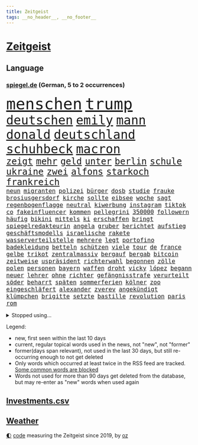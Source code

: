 ```yaml
---
title: Zeitgeist
tags: __no_header__, __no_footer__
---
```


# [Zeitgeist](https://oliz.io/zeitgeist/)

## Language

<h3><a href="https://www.spiegel.de" target="_blank">spiegel.de</a> (German, 5 to 2 occurrences)</h3>
<p style="font-family:monospace">
<span style="font-size:32pt"><a href="news_links.html#menschen" class="current">menschen</a></span>
<span style="font-size:32pt"><a href="news_links.html#trump" class="current">trump</a></span>
<br>
<span style="font-size:25pt"><a href="news_links.html#deutschen" class="current">deutschen</a></span>
<span style="font-size:25pt"><a href="news_links.html#emily" class="new">emily</a></span>
<span style="font-size:25pt"><a href="news_links.html#mann" class="current">mann</a></span>
<span style="font-size:25pt"><a href="news_links.html#donald" class="current">donald</a></span>
<span style="font-size:25pt"><a href="news_links.html#deutschland" class="current">deutschland</a></span>
<span style="font-size:25pt"><a href="news_links.html#schuhbeck" class="current">schuhbeck</a></span>
<span style="font-size:25pt"><a href="news_links.html#macron" class="current">macron</a></span>
<br>
<span style="font-size:18pt"><a href="news_links.html#zeigt" class="current">zeigt</a></span>
<span style="font-size:18pt"><a href="news_links.html#mehr" class="current">mehr</a></span>
<span style="font-size:18pt"><a href="news_links.html#geld" class="current">geld</a></span>
<span style="font-size:18pt"><a href="news_links.html#unter" class="current">unter</a></span>
<span style="font-size:18pt"><a href="news_links.html#berlin" class="current">berlin</a></span>
<span style="font-size:18pt"><a href="news_links.html#schule" class="current">schule</a></span>
<span style="font-size:18pt"><a href="news_links.html#ukraine" class="current">ukraine</a></span>
<span style="font-size:18pt"><a href="news_links.html#zwei" class="current">zwei</a></span>
<span style="font-size:18pt"><a href="news_links.html#alfons" class="current">alfons</a></span>
<span style="font-size:18pt"><a href="news_links.html#starkoch" class="current">starkoch</a></span>
<span style="font-size:18pt"><a href="news_links.html#frankreich" class="current">frankreich</a></span>
<br>
<span style="font-size:12pt"><a href="news_links.html#neun" class="current">neun</a></span>
<span style="font-size:12pt"><a href="news_links.html#migranten" class="current">migranten</a></span>
<span style="font-size:12pt"><a href="news_links.html#polizei" class="current">polizei</a></span>
<span style="font-size:12pt"><a href="news_links.html#bürger" class="current">bürger</a></span>
<span style="font-size:12pt"><a href="news_links.html#dosb" class="new">dosb</a></span>
<span style="font-size:12pt"><a href="news_links.html#studie" class="current">studie</a></span>
<span style="font-size:12pt"><a href="news_links.html#frauke" class="new">frauke</a></span>
<span style="font-size:12pt"><a href="news_links.html#brosiusgersdorf" class="new">brosiusgersdorf</a></span>
<span style="font-size:12pt"><a href="news_links.html#kirche" class="current">kirche</a></span>
<span style="font-size:12pt"><a href="news_links.html#sollte" class="current">sollte</a></span>
<span style="font-size:12pt"><a href="news_links.html#eibsee" class="new">eibsee</a></span>
<span style="font-size:12pt"><a href="news_links.html#woche" class="current">woche</a></span>
<span style="font-size:12pt"><a href="news_links.html#sagt" class="current">sagt</a></span>
<span style="font-size:12pt"><a href="news_links.html#regenbogenflagge" class="current">regenbogenflagge</a></span>
<span style="font-size:12pt"><a href="news_links.html#neutral" class="current">neutral</a></span>
<span style="font-size:12pt"><a href="news_links.html#kiwerbung" class="new">kiwerbung</a></span>
<span style="font-size:12pt"><a href="news_links.html#instagram" class="current">instagram</a></span>
<span style="font-size:12pt"><a href="news_links.html#tiktok" class="current">tiktok</a></span>
<span style="font-size:12pt"><a href="news_links.html#co" class="current">co</a></span>
<span style="font-size:12pt"><a href="news_links.html#fakeinfluencer" class="new">fakeinfluencer</a></span>
<span style="font-size:12pt"><a href="news_links.html#kommen" class="current">kommen</a></span>
<span style="font-size:12pt"><a href="news_links.html#pellegrini" class="new">pellegrini</a></span>
<span style="font-size:12pt"><a href="news_links.html#350000" class="new">350000</a></span>
<span style="font-size:12pt"><a href="news_links.html#followern" class="new">followern</a></span>
<span style="font-size:12pt"><a href="news_links.html#häufig" class="current">häufig</a></span>
<span style="font-size:12pt"><a href="news_links.html#bikini" class="new">bikini</a></span>
<span style="font-size:12pt"><a href="news_links.html#mittels" class="current">mittels</a></span>
<span style="font-size:12pt"><a href="news_links.html#ki" class="current">ki</a></span>
<span style="font-size:12pt"><a href="news_links.html#erschaffen" class="current">erschaffen</a></span>
<span style="font-size:12pt"><a href="news_links.html#bringt" class="current">bringt</a></span>
<span style="font-size:12pt"><a href="news_links.html#spiegelredakteurin" class="current">spiegelredakteurin</a></span>
<span style="font-size:12pt"><a href="news_links.html#angela" class="current">angela</a></span>
<span style="font-size:12pt"><a href="news_links.html#gruber" class="new">gruber</a></span>
<span style="font-size:12pt"><a href="news_links.html#berichtet" class="current">berichtet</a></span>
<span style="font-size:12pt"><a href="news_links.html#aufstieg" class="current">aufstieg</a></span>
<span style="font-size:12pt"><a href="news_links.html#geschäftsmodells" class="new">geschäftsmodells</a></span>
<span style="font-size:12pt"><a href="news_links.html#israelische" class="current">israelische</a></span>
<span style="font-size:12pt"><a href="news_links.html#rakete" class="current">rakete</a></span>
<span style="font-size:12pt"><a href="news_links.html#wasserverteilstelle" class="new">wasserverteilstelle</a></span>
<span style="font-size:12pt"><a href="news_links.html#mehrere" class="current">mehrere</a></span>
<span style="font-size:12pt"><a href="news_links.html#legt" class="current">legt</a></span>
<span style="font-size:12pt"><a href="news_links.html#portofino" class="new">portofino</a></span>
<span style="font-size:12pt"><a href="news_links.html#badekleidung" class="new">badekleidung</a></span>
<span style="font-size:12pt"><a href="news_links.html#betteln" class="current">betteln</a></span>
<span style="font-size:12pt"><a href="news_links.html#schützen" class="current">schützen</a></span>
<span style="font-size:12pt"><a href="news_links.html#viele" class="current">viele</a></span>
<span style="font-size:12pt"><a href="news_links.html#tour" class="current">tour</a></span>
<span style="font-size:12pt"><a href="news_links.html#de" class="current">de</a></span>
<span style="font-size:12pt"><a href="news_links.html#france" class="current">france</a></span>
<span style="font-size:12pt"><a href="news_links.html#gelbe" class="new">gelbe</a></span>
<span style="font-size:12pt"><a href="news_links.html#trikot" class="current">trikot</a></span>
<span style="font-size:12pt"><a href="news_links.html#zentralmassiv" class="new">zentralmassiv</a></span>
<span style="font-size:12pt"><a href="news_links.html#bergauf" class="new">bergauf</a></span>
<span style="font-size:12pt"><a href="news_links.html#bergab" class="current">bergab</a></span>
<span style="font-size:12pt"><a href="news_links.html#bitcoin" class="new">bitcoin</a></span>
<span style="font-size:12pt"><a href="news_links.html#zeitweise" class="current">zeitweise</a></span>
<span style="font-size:12pt"><a href="news_links.html#uspräsident" class="current">uspräsident</a></span>
<span style="font-size:12pt"><a href="news_links.html#richterwahl" class="new">richterwahl</a></span>
<span style="font-size:12pt"><a href="news_links.html#begonnen" class="current">begonnen</a></span>
<span style="font-size:12pt"><a href="news_links.html#zölle" class="current">zölle</a></span>
<span style="font-size:12pt"><a href="news_links.html#polen" class="current">polen</a></span>
<span style="font-size:12pt"><a href="news_links.html#personen" class="current">personen</a></span>
<span style="font-size:12pt"><a href="news_links.html#bayern" class="current">bayern</a></span>
<span style="font-size:12pt"><a href="news_links.html#waffen" class="current">waffen</a></span>
<span style="font-size:12pt"><a href="news_links.html#droht" class="current">droht</a></span>
<span style="font-size:12pt"><a href="news_links.html#vicky" class="current">vicky</a></span>
<span style="font-size:12pt"><a href="news_links.html#lópez" class="current">lópez</a></span>
<span style="font-size:12pt"><a href="news_links.html#begann" class="current">begann</a></span>
<span style="font-size:12pt"><a href="news_links.html#neuer" class="current">neuer</a></span>
<span style="font-size:12pt"><a href="news_links.html#lehrer" class="current">lehrer</a></span>
<span style="font-size:12pt"><a href="news_links.html#ohne" class="current">ohne</a></span>
<span style="font-size:12pt"><a href="news_links.html#richter" class="current">richter</a></span>
<span style="font-size:12pt"><a href="news_links.html#gefängnisstrafe" class="current">gefängnisstrafe</a></span>
<span style="font-size:12pt"><a href="news_links.html#verurteilt" class="current">verurteilt</a></span>
<span style="font-size:12pt"><a href="news_links.html#söder" class="current">söder</a></span>
<span style="font-size:12pt"><a href="news_links.html#beharrt" class="current">beharrt</a></span>
<span style="font-size:12pt"><a href="news_links.html#späten" class="current">späten</a></span>
<span style="font-size:12pt"><a href="news_links.html#sommerferien" class="current">sommerferien</a></span>
<span style="font-size:12pt"><a href="news_links.html#kölner" class="current">kölner</a></span>
<span style="font-size:12pt"><a href="news_links.html#zoo" class="current">zoo</a></span>
<span style="font-size:12pt"><a href="news_links.html#eingeschläfert" class="new">eingeschläfert</a></span>
<span style="font-size:12pt"><a href="news_links.html#alexander" class="current">alexander</a></span>
<span style="font-size:12pt"><a href="news_links.html#zverev" class="current">zverev</a></span>
<span style="font-size:12pt"><a href="news_links.html#angekündigt" class="current">angekündigt</a></span>
<span style="font-size:12pt"><a href="news_links.html#klümpchen" class="new">klümpchen</a></span>
<span style="font-size:12pt"><a href="news_links.html#brigitte" class="current">brigitte</a></span>
<span style="font-size:12pt"><a href="news_links.html#setzte" class="current">setzte</a></span>
<span style="font-size:12pt"><a href="news_links.html#bastille" class="new">bastille</a></span>
<span style="font-size:12pt"><a href="news_links.html#revolution" class="current">revolution</a></span>
<span style="font-size:12pt"><a href="news_links.html#paris" class="current">paris</a></span>
<span style="font-size:12pt"><a href="news_links.html#rom" class="current">rom</a></span>
</p>
<details>
<summary>Stopped using...</summary>
<p class="former" style="font-size:12pt">
flugzeuge(1726) mainz(1726) normal(1725) pressekonferenz(1725) vorschlag(1725) wirkte(1725) bisherige(1724) bitten(1724) depressionen(1724) flüge(1724) schwerer(1724) tötete(1724) willen(1724) dresden(1723) protestiert(1723) schnelle(1723) teilen(1723) wahlen(1723) wichtigen(1723) xi(1723) bundespolizei(1722) dokumente(1722) geschrieben(1722) geäußert(1722) gründer(1722) interesse(1722) maßnahme(1722) präsentieren(1722) fischer(1721) freiheitsstrafe(1721) landesregierung(1721) strengere(1721) usbundesstaat(1721) egal(1720) erneute(1720) sebastian(1720) träumen(1720) unrecht(1720) alexej(1719) befinden(1719) blockiert(1719) branche(1719) britischer(1719) englische(1719) kräftig(1719) myanmar(1719) nawalny(1719) strafen(1719) tobt(1719) 50000(1718) bayerische(1718) bus(1718) rechts(1718) stets(1718) verluste(1718) botschaften(1717) netzwerk(1717) super(1717) christoph(1716) elektroautos(1716) mörder(1716) oktober(1716) schiedsrichter(1716) 32(1715) gelegt(1715) erfasst(1714) bremer(1713) ägypten(1713) üben(1713) eingesetzt(1712) wären(1712) beschwerden(1711) marke(1711) unterstützer(1711) fund(1710) spekuliert(1710) einsetzen(1709) verbände(1709) frust(1708) kreml(1708) modell(1708) südafrika(1708) franziskus(1707) ermittlern(1706) schnellen(1706) tiefen(1706) produzieren(1705) überleben(1705) auflagen(1704) berühmte(1703) behalten(1702) organisation(1702) gang(1701) antisemitismus(1700) bundesgerichtshof(1700) heftiger(1700) herz(1697) bestmarke(1696) ausrüstung(1695) museum(1695) pleite(1695) freiwillig(1693) hafen(1693) kokain(1693) ältere(1691) gefühl(1690) wem(1690) einkommen(1683) bündnis(1666) missbrauchs(1665) langem(1659) einfache(1647) lehrerin(1599) vormarsch(1591) spiegelreporter(1486) stundenlang(1468) novak(1465) zentralbank(1465) 20000(1409) mike(1391) gehälter(1380) zeitpunkt(1346) zentralen(1345) regierungschefin(1344) russisches(1331) verabschieden(1296) verschiedenen(1289) weiten(1272) geschenk(1251) ordnet(1232) kriegsverbrechen(1197) eindrücke(1194) kasse(1194) besetzten(1180) konkurrenten(1128) japanische(1125) cannabis(1121) bedarf(1115) joshua(1114) stärksten(1112) grün(1102) erntet(1091) erlegen(1082) erdbeben(1081) folgten(1080) toilette(1074) träumt(1031) spionage(1029) tagelang(1029) ernährung(1024) kollege(1012) nationaltrainer(1010) hit(990) rückstand(984) djokovic(932) flogen(931) traut(925) vorstand(905) zehnte(904) chatgpt(885) ausgerufen(876) jäger(874) nagelsmann(870) zogen(848) darmstadt(843) angenommen(840) laden(840) handelte(830) name(827) glas(816) italiener(805) diebstahl(784) straßenverkehr(782) herkunft(752) sächsischen(746) model(741) stellvertretende(735) abends(732) awards(728) flieger(725) journalistin(707) erstaunlich(694) körperliche(680) wirbel(674) hisbollah(669) 24jährige(667) javier(667) dirk(666) schwachen(666) heutigen(664) hymne(647) rolf(647) auswertung(646) demokratischen(642) kimmich(640) raumstation(633) verschickt(630) handball(623) unternehmens(622) hinterlässt(621) wagt(609) gazakrieg(602) positioniert(601) adam(600) abschiebung(595) häftlinge(590) unterschätzt(589) friedlich(587) influencerin(585) produzent(579) beendete(577) indischen(572) verspätung(568) einverstanden(567) erschoss(563) versteht(553) schritte(550) iss(549) fortschritte(547) umfangreiche(545) eilantrag(543) abgefeuert(535) mögen(535) normalerweise(530) erfolgreichen(524) briten(523) verwehrt(521) vorbereiten(521) direkten(516) prallte(513) contest(510) eurovision(510) spottet(509) harvey(508) rundfunk(508) gymnasium(506) rettete(503) gefälschte(501) trick(501) hummels(498) mats(498) karriereende(497) wütet(486) rechtslage(481) planung(480) klettert(475) stammen(470) kürze(468) geringer(465) rhetorik(464) hessischen(463) indirekt(462) langweilig(462) altersvorsorge(461) bgh(455) dominierte(453) einblick(452) entführt(451) modernen(451) bewerbung(448) angebote(443) getreten(443) 44(441) bürgerkrieg(438) versuchter(427) positive(418) publikums(418) kommentare(417) dänische(415) beliebtesten(414) prognosen(408) fdppolitiker(406) tischtennis(403) verdachtsfall(403) ausbreitung(402) 17jährige(401) komme(401) flick(399) hansi(399) ausgesagt(398) entwirft(398) genauen(396) jeweils(394) beißt(392) cartoonisten(392) dresdner(389) tickt(385) gewaltsamen(384) /(381) unzufrieden(379) potenziell(378) lösungen(376) seltenen(373) bleibe(372) zeug(370) talent(368) situationen(366) diesel(364) reichste(364) günstig(362) kurioser(362) nations(359) fabian(358) fühle(356) passende(356) verfehlt(356) ausgewertet(353) erschüttern(352) indiens(352) rudert(352) neudelhi(350) zuspruch(345) präsidentschaft(344) auszugeben(343) tony(341) steuert(340) mobilisieren(335) lass(334) potenzielle(334) tatwaffe(332) änderung(331) klimakonferenz(330) radio(330) coronavirus(329) wettert(329) austausch(328) neuartige(328) vermächtnis(327) thailändischen(325) ordnen(323) geheimen(321) versinkt(320) 81(318) status(318) gianni(308) infantino(308) kanal(307) portugals(304) arbeitsplätze(301) geschaffen(300) schwedischen(300) zurecht(297) waffenhilfe(296) abgefangen(295) dienstagmorgen(294) eingestuft(293) neuanfang(293) parteifreund(293) alex(290) nordseeinsel(290) gewandt(288) mönchengladbach(288) versorgen(287) isabella(286) ungewiss(286) missgeschick(285) anzahl(284) teller(284) energiepreise(283) supermarkt(281) einzelnen(280) weshalb(278) politikwissenschaftler(277) verfassung(276) verüben(274) fußballwm(270) vermittelt(270) wmqualifikation(269) propalästinensischen(267) schlugen(267) mutmaßlichem(263) statements(262) bestand(261) zunahme(260) finnische(259) maler(255) kanadische(253) erkenntnissen(249) downsyndrom(245) leere(245) studenten(244) miersch(243) schokolade(243) kategorie(240) ultimatum(239) jinping(238) reizgas(238) schwärmt(236) hauptdarsteller(235) spdfraktionschef(235) rüstungsindustrie(233) weinstein(233) verschwiegen(232) fsv(231) neuerdings(231) louisiana(228) verspätet(228) jude(227) selbstbewusst(227) überführt(227) gavin(226) inhaltlich(226) bundesbank(224) richtete(224) sexismus(224) schadet(222) young(222) abgestimmt(220) schuh(219) zwingen(217) herzog(216) dubiosen(214) therapeuten(214) bangt(213) jahrzehntelang(213) verurteilen(213) sms(212) greenpeace(211) verzögerungen(211) herrmann(210) schnellstmöglich(210) belasten(209) zocken(208) meghan(207) versus(207) delegation(206) schmerz(206) fantasie(205) blindgänger(204) geschmuggelt(204) content(202) redakteure(202) französin(201) leichte(201) bezieht(200) r(199) lenkrad(198) anhören(197) hilfsorganisation(197) serena(197) termine(197) grundsatz(196) general(195) medizinstudium(194) handel(193) referendariat(191) bedeckt(189) bewundert(188) filmte(188) mineralien(188) radikaler(187) aktive(186) begnadigung(186) afrikas(185) souveränität(185) syrische(185) trailer(185) antrittsbesuch(184) friends(184) amateurvideos(183) begeht(183) fehde(182) herzogin(182) lieferung(182) maßgeblich(182) belgier(181) sanktionspaket(181) entsprechendes(180) vision(178) beigelegt(175) ezb(175) gebühr(175) millionensumme(175) stolpert(175) augenzeugen(174) erbeutet(174) neuaufstellung(174) entzieht(172) grandjean(172) panamakanal(170) sexualität(170) verzögert(170) begehrte(169) unterwerfen(169) angestiegen(168) anstellt(168) menschenmenge(168) sauerland(167) unabhängiger(167) zielen(167) schauspielers(166) frost(164) radprofi(164) 2045(163) selbstbewusstsein(163) woanders(163) camper(162) single(162) übungen(162) lieferten(161) verpflichtende(161) abo(160) aufgefallen(160) abzuwenden(159) bedauert(159) explodierten(158) halt(158) nsu(157) umkreist(157) angesetzt(156) hafenstadt(156) versichert(156) abhängigkeit(154) schockanrufen(154) problematisch(153) vorzugehen(153) event(152) preisen(152) chronologie(150) introvertiert(150) wüten(150) tausender(149) geisel(148) gleitbomben(148) klimaneutral(148) zwickau(148) aneinandergeraten(147) quatsch(147) waldbränden(146) website(146) dekret(145) diego(145) ausweiten(144) boykottiert(144) langes(144) manuela(144) ostdeutsche(144) zugegeben(142) handschellen(141) 242(140) entdeckung(140) gerichtsurteil(140) egoismus(139) filmstars(139) unterrichtet(139) umzusetzen(138) angehalten(136) drahtzieher(136) furore(136) exoplanet(135) topspiel(135) ärztinnen(135) 1985(134) hannah(134) rathaus(134) schwestern(134) seriös(134) 60jährige(132) heizöl(132) quer(132) empfohlenen(130) kämpferisch(130) oper(130) experiment(128) saarländische(128) waffensysteme(128) andenken(127) richterin(127) verschafft(127) aufschwung(126) auslandsgeheimdienst(126) entzweit(125) kulturstaatsminister(125) kritikern(124) #metoo(123) berges(123) entwickelten(123) sarscov2(123) fachleuten(122) grenzregion(121) moniert(121) pazifismus(121) wirtschaftsforscher(121) absitzen(120) center(120) gleichnamigen(120) katastrophale(120) schlechtem(120) auszug(119) erwarteten(119) usvizepräsident(119) überfälle(119) kassel(118) christiane(117) kunstfreiheit(117) zollpolitik(117) klo(116) gesprächspartner(115) müttern(115) staatsapparat(115) kartoffeln(114) showgeschäft(114) trophäe(114) umgekehrt(114) unnötig(114) verholfen(114) überträgt(114) gefangenenaustausch(113) nachlass(113) schlachtfeld(113) überboten(113) alpine(112) gestreikt(112) lotus(112) topeak(112) vergab(112) austria(111) händen(111) inside(111) office(111) oval(111) zwischendurch(111) faust(110) umwelthilfe(109) ungerecht(109) explizite(106) ifo(106) spektakulär(106) widersprechen(106) altmeister(105) beendigung(105) rage(105) saturn(105) voraussetzungen(105) 239(104) bröckelt(104) galatasaray(103) geisterstadt(103) komplexe(103) millionenmetropole(103) schiebt(103) abor(102) menschenrechtsorganisationen(102) neil(102) trinkgeld(102) tynna(102) junges(101) lorenzo(101) souverän(101) bundesamtes(100) charkiw(100) ruht(100) beispiellosen(99) erfolgsrezept(99) extremisten(99) hendrik(99) uiguren(99) kretschmann(98) kriegsgebiet(98) lithium(98) lorenz(97) musikgeschichte(97) berkeley(96) erproben(96) kristi(96) noem(96) formiert(95) generell(95) glaubten(95) unterliegen(95) großmächte(94) herben(94) hürden(94) belastungen(93) selenskyjs(93) arbeiteten(92) bezug(92) winfried(92) ausweisung(91) hakenkreuz(91) konstantin(91) lagarde(91) neapel(91) pet(91) schoa(91) schwesig(91) seltsamer(91) stall(91) 2600(90) athletin(90) synagoge(90) vermarktet(90) zelte(90) anzuschließen(89) argumentiert(89) bildungssystem(89) exportierte(89) 30tägige(88) 34jähriger(88) assistenten(88) aufstocken(88) bergsteiger(88) disqualifiziert(88) eastwood(88) einbrechen(88) fußballnationalmannschaft(88) massaker(88) osteuropa(88) elfjährigen(87) joschka(87) prince(87) reederei(87) stützpunkte(87) totschlag(87) amazonasgebiet(86) fauxpas(86) reporterin(86) shop(86) sprengkörper(86) vortag(86) afdabgeordnete(85) schuhe(85) alabama(84) camilla(84) elektrische(84) feldern(84) menschenverachtender(84) schwimmerin(84) trient(84) abzubauen(83) fußstapfen(83) julián(83) pilgerfahrt(83) putsch(83) tourismus(83) urteilte(83) virologe(83) álvarez(83) aufgegriffen(82) fremdverschulden(82) gramm(82) hiesige(82) junta(82) meistern(82) tuchel(82) verschiffen(82) bassist(81) landwirtschaftsministerin(81) abgewichen(80) eliteuni(80) finnlands(80) geweigert(80) konjunkturprognose(80) letztlich(80) rechtliche(80) unerlaubt(80) 51jährige(79) bundesaußenminister(79) entschädigen(79) färbung(79) josephine(79) jurist(79) leber(79) parkinsonkrankheit(79) uhrenindustrie(79) angepasst(78) bezalel(78) bulli(78) goldene(78) mirra(78) smotrich(78) umdeuten(78) weitreichende(78) abruptes(77) abzusehen(77) ana(77) brocken(77) d(77) ernste(77) geschehnisse(77) glänzt(77) mangelwirtschaft(77) punkband(77) regelverstoß(77) tatsächliche(77) vollständig(77) airbus(76) amtsvorgänger(76) artgenossen(76) eingesetzte(76) ersatzteile(76) feilschen(76) ndr(76) raumfahrtmission(76) db(75) einzudämmen(75) sprunghaften(75) storniert(75) säugling(75) überragende(75) amtsinhaber(74) feiertag(74) fußballwmqualifikation(74) kompliziertes(74) schmalen(74) spürbaren(74) wartete(74) welttournee(74) zwangsarbeiter(74) faber(73) festnehmen(73) hauswand(73) j(73) korruptionsvorwürfe(73) wolfram(73) ämtern(73) 45jährigen(72) ausdrucken(72) breite(72) entstehung(72) lies(72) stätten(72) verschärften(72) ölkonzern(72) darja(71) einstellt(71) forschungszentrum(71) frauenhaus(71) schmeißt(71) sozialdemokratie(71) zurückzuholen(71) führungswechsel(70) militärpräsenz(70) movie(70) nintendo(70) nordirland(70) switch(70) abgeschafft(69) bromance(69) flugzeugträger(69) fördergelder(69) irritationen(69) mini(69) schwaben(69) spitzenkräfte(69) einschüchterung(68) grenzstädte(68) hungersnot(68) nahostexperte(68) renault(68) stürzten(68) tatkräftiger(68) varianten(68) bange(67) energisch(67) exkanzlerkandidat(67) nhl(67) quelle(67) radfahren(67) schriftzug(67) sportgymnastik(67) weinen(67) abgehängte(66) atomabkommen(66) radikalisierte(66) rhythmische(66) erlitten(65) linkenabgeordnete(65) meidet(65) präsidentschaftskandidat(65) reduziert(65) schulz(65) shoppen(65) freihandel(64) kultusminister(64) militärflugzeuge(64) tasern(64) unruhen(64) festgesetzt(63) gegensatz(63) nintendos(63) obsession(63) teevs(63) tunnels(63) umstrittener(63) verfing(63) 21jährigen(62) abnehmen(62) bescheren(62) eintreffen(62) informieren(62) malta(62) masse(62) recherchiert(62) stadiondach(62) umgehend(62) amtsenthebung(61) bndchef(61) bruno(61) drohnenschwärmen(61) erkenntnis(61) morddrohung(61) tater(61) uraltrekord(61) überfüllte(61) nachgehen(60) vereinbarte(60) arbeite(59) erzgebirge(59) gouverneurs(59) jahrelange(59) kleingartenanlage(59) millionäre(59) weltkriegsbomben(59) ablesen(58) garcía(58) usbundesgericht(58) usheimatschutzministerin(58) weiterspielen(58) ábrego(58) affe(57) fischen(57) klamotten(57) magnetangler(57) reiseplanung(57) techkonzernen(57) ungemütlich(57) 350(56) monopol(56) usmusiker(56) gedränge(55) gewaltig(55) jk(55) rowling(55) scharfen(55) umgekrempelt(55) action(54) estnischen(54) versprüht(54) bewaffneter(53) christlichen(53) finde(53) katz(53) notfallgesetz(53) pfannen(53) raste(53) rädern(53) sek(53) sinnbild(53) trainerlegende(53) verbiete(53) vorgängers(53) war’s(53) zittern(53) abschiebepolitik(52) erhofften(52) geil(52) mondlandung(52) oldenburg(52) randaliert(52) segelschiff(52) verhandlungserfolg(52) vorsorgliche(52) arddoku(51) fantastischen(51) hilfslieferungen(51) hochhaus(51) löwen(51) panne(51) tablets(51) videoaufnahmen(51) ebike(50) lokal(50) stunt(50) widmen(50) zelten(50) basilika(49) dienstwaffe(49) enthüllung(49) hotspur(49) joel(49) spdmitglieder(49) tottenham(49) windet(49) überwältigen(49) belästigung(48) einheitliches(48) elena(48) immunität(48) lebewesen(48) phishing(48) republikanisch(48) 87(47) atomverhandlungen(47) erschießen(47) fang(47) manifest(47) messerstichen(47) roms(47) überdurchschnittlich(47) nordirischen(46) taser(46) bewerben(45) gottesdienst(45) kletterte(45) kommentator(45) offenbarte(45) okc(45) orthodoxe(45) seefahrt(45) 87jährige(44) afc(44) beeindruckte(44) betrunken(44) erfüllung(44) nordirische(44) schusswaffe(44) summer(44) ushochschulen(44) vorsatz(44) weimer(44) reservierung(43) stützen(43) eingemischt(42) gestiegene(42) jährliche(42) kleiderordnung(42) kleve(42) schimpft(42) unparteiischen(42) freiem(41) gemischte(41) lukas(41) usstaaten(41) vervierfacht(41) boys(40) genozid(40) harschen(40) einbußen(39) einstufung(39) filmprojekten(39) kitools(39) nachzahlung(39) renten(39) spdbundestagsfraktion(39) weiblicher(39) coalition(38) flotilla(38) freedom(38) gesetzlicher(38) illinois(38) polizeikosten(38) rittner(38) roofer(38) stadiondachkletterer(38) vermeintlichen(38) verunsicherung(38) überschwänglich(38) anscheinend(37) rätselhafter(37) worklifebalance(37) befeuert(36) christliche(36) deepfakes(36) förderer(36) mach(36) nepobaby(36) prämie(36) rolling(36) rost(36) amtshandlungen(35) andy(35) durchsetzt(35) klammen(35) reisenewsletter(35) tiefsee(35) vi(35) aufhebung(34) drohnenschwärme(34) frauenquote(34) handelsdeal(34) konsolen(34) naschen(34) tiefseebergbau(34) bundesligaaufsteiger(33) einseitig(33) geistlichen(33) merklich(33) militäroperation(33) reddit(33) tennisgeschichte(33) aufgepasst(32) breitbeinig(32) ersticht(32) friedhelm(32) funkel(32) gratis(32) undercover(32) untersagen(32) weihnachtsmarkt(32) werft(32) öffentliches(32) gehör(31) nahostreise(31) notz(31) sicherheitskabinetts(31) supertalent(31) wochenlangen(31) absteigen(30) bedacht(30) bruyne(30) cdukanzler(30) etabliert(30) legend(30) musikern(30) theorien(30) umwege(30) einwanderungspolitik(29) herausgegeben(29) mützenich(29) scheisse(29) thore(29) demis(28) fifaboss(28) konsumieren(28) läge(28) messiewohnungen(28) millionenfache(28) norddeutschland(28) schlüssel(28) schädlingsbekämpfer(28) tesmer(28) vermüllte(28) volpi(28) francis(27) horrorfilm(27) kokainsucht(27) mitgründer(27) passierte(27) söldner(27) verborgen(27) verhängte(27) ausgewählt(26) insta(26) länderspiel(26) nachteile(26) verhaften(26) wertet(26) cochefin(25) ersetzbar(25) ey(25) follower(25) ina(25) stadium(25) außenministers(24) goethes(24) kran(24) 15000(23) ausgrenzung(23) wetteraufzeichnungen(23) junggesellenabschied(22) motivierter(22) verkehrskontrolle(22) ermittlung(21) lektion(21) mails(21) picasso(21) r5(21) tallinn(21) chiquita(20) ideologie(20) lebenswerk(20) notlanden(20) quinn(20) traumjob(20) verfasser(20) gottschalk(19) handelsgespräche(19) ideal(19) ssc(19) verwandelte(19) bein(18) cessna(18) ewiger(18) passau(18) rechtsextremismus(18) seltsam(18) verteufelt(18) wider(18) bränden(17) dokudrama(17) gefragtesten(17) heizt(17) sunderland(17) usamerikanische(17) wes(17) abu(16) ausbreiten(16) beinen(16) daphne(16) dorothee(16) eifer(16) ermordung(16) forschungsgruppe(16) polnischen(16) walaa(16) arndt(15) auslaufenden(15) baseballschlägerjahre(15) erhoffen(15) erläutert(15) exilcampus(15) gepäckträger(15) ortlieb(15) stapellauf(15) techbros(15) umsteigen(15) unglaublichen(15) wahres(15) weltklasse(15) überschlagen(15) 55jährige(14) chancengleichheit(14) eliteunis(14) gejagt(14) jodie(14) mischung(14) nigeria(14) slowakei(14) terrorunterstützung(14) vorbeugen(14) zugbegleiter(14) bevölkern(13) exfreund(13) gespaltenen(13) gin(13) hartenstein(13) isaiah(13) unbedachten(13) unbestimmte(13) unoorganisation(13) 2017(12) anerkannte(12) bengvir(12) palästinenserstaat(12) unterbot(12) zweistaatenlösung(12) bendixen(11) bezüge(11) dfbauswahl(11) gegenzug(11) glänzte(11) knacken(11) praktikum(11) seenot(11) stina(11) unzureichend(11)
</p>
</details>
<p>Legend:
<ul>
<li><span class="new">new</span>, first seen within the last 10 days</li>
<li><span class="current">current</span>, regular topical words used in the news, not "new", not "former"</li>
<li><span class="former">former(days span relevant)</span>, not used in the last 30 days, but still re-occurring enough to not get deleted</li>
<li>Only words which occurred at least twice in the RSS feed are tracked. <a href="language/filters.py">Some common words are blocked</a></li>
<li>Words not used for more than 90 days get deleted from the database, but may re-enter as "new" words when used again</li>
</ul>
</p>

## [Investments](investments.html)[.csv](investments.csv)

## [Weather](weather.html)

<footer>
<a href="javascript:toggleTheme()" class="nav">🌓</a>
<a href="https://github.com/ooz/zeitgeist">code</a> measuring the Zeitgeist since 2019, by <a href="https://oliz.io">oz</a>
</footer>
